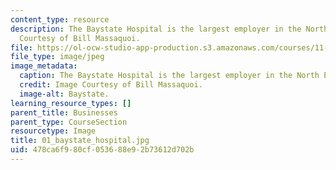 ```yaml
---
content_type: resource
description: The Baystate Hospital is the largest employer in the North End. Image
  Courtesy of Bill Massaquoi.
file: https://ol-ocw-studio-app-production.s3.amazonaws.com/courses/11-945-springfield-studio-fall-2005/478ca6f980cf053688e92b73612d702b_01_baystate_hospital.jpg
file_type: image/jpeg
image_metadata:
  caption: The Baystate Hospital is the largest employer in the North End.
  credit: Image Courtesy of Bill Massaquoi.
  image-alt: Baystate.
learning_resource_types: []
parent_title: Businesses
parent_type: CourseSection
resourcetype: Image
title: 01_baystate_hospital.jpg
uid: 478ca6f9-80cf-0536-88e9-2b73612d702b
---
```

